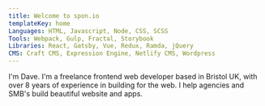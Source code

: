 ```yaml
---
title: Welcome to spon.io
templateKey: home
Languages: HTML, Javascript, Node, CSS, SCSS
Tools: Webpack, Gulp, Fractal, Storybook
Libraries: React, Gatsby, Vue, Redux, Ramda, jQuery
CMS: Craft CMS, Expression Engine, Netlify CMS, Wordpress
---
```


I'm Dave. I'm a freelance frontend web developer based in Bristol UK, with over 8 years of experience in building for the web. I help agencies and SMB's build beautiful website and apps.
